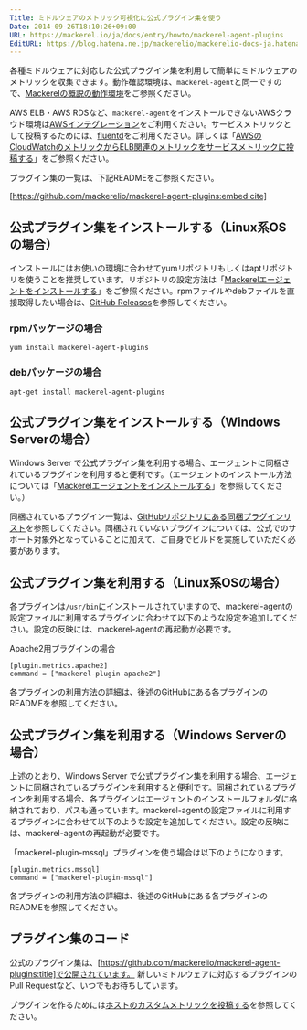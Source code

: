 ```yaml
---
Title: ミドルウェアのメトリック可視化に公式プラグイン集を使う
Date: 2014-09-26T18:10:26+09:00
URL: https://mackerel.io/ja/docs/entry/howto/mackerel-agent-plugins
EditURL: https://blog.hatena.ne.jp/mackerelio/mackerelio-docs-ja.hatenablog.mackerel.io/atom/entry/8454420450066401130
---
```


各種ミドルウェアに対応した公式プラグイン集を利用して簡単にミドルウェアのメトリックを収集できます。動作確認環境は、`mackerel-agent`と同一ですので、[Mackerelの概説の動作環境](https://mackerel.io/ja/docs/entry/overview#support-environments)をご参照ください。

AWS ELB・AWS RDSなど、`mackerel-agent`をインストールできないAWSクラウド環境は[AWSインテグレーション](https://mackerel.io/ja/docs/entry/integrations/aws)をご利用ください。サービスメトリックとして投稿するためには、[fluentd](http://www.fluentd.org/)をご利用ください。詳しくは「[AWSのCloudWatchのメトリックからELB関連のメトリックをサービスメトリックに投稿する](https://mackerel.io/ja/docs/entry/advanced/fluentd#example-elb)」をご参照ください。

プラグイン集の一覧は、下記READMEをご参照ください。

[https://github.com/mackerelio/mackerel-agent-plugins:embed:cite]

## 公式プラグイン集をインストールする（Linux系OSの場合）

インストールにはお使いの環境に合わせてyumリポジトリもしくはaptリポジトリを使うことを推奨しています。リポジトリの設定方法は「[Mackerelエージェントをインストールする][]」をご参照ください。rpmファイルやdebファイルを直接取得したい場合は、[GitHub Releases][]を参照してください。

[Mackerelエージェントをインストールする]: https://mackerel.io/my/instruction-agent
[GitHub Releases]: https://github.com/mackerelio/mackerel-agent-plugins/releases

### rpmパッケージの場合

```
yum install mackerel-agent-plugins
```

### debパッケージの場合

```
apt-get install mackerel-agent-plugins
```

## 公式プラグイン集をインストールする（Windows Serverの場合）

Windows Server で公式プラグイン集を利用する場合、エージェントに同梱されているプラグインを利用すると便利です。（エージェントのインストール方法については「[Mackerelエージェントをインストールする][]」を参照してください。）

同梱されているプラグイン一覧は、[GitHubリポジトリにある同梱プラグインリスト][]を参照してください。同梱されていないプラグインについては、公式でのサポート対象外となっていることに加えて、ご自身でビルドを実施していただく必要があります。

[Mackerelエージェントをインストールする]: https://mackerel.io/my/instruction-agent
[GitHubリポジトリにある同梱プラグインリスト]: https://github.com/mackerelio/mackerel-agent/blob/master/wix/pluginlist.txt

## 公式プラグイン集を利用する（Linux系OSの場合）

各プラグインは`/usr/bin`にインストールされていますので、mackerel-agentの設定ファイルに利用するプラグインに合わせて以下のような設定を追加してください。設定の反映には、mackerel-agentの再起動が必要です。

Apache2用プラグインの場合
```
[plugin.metrics.apache2]
command = ["mackerel-plugin-apache2"]
```

各プラグインの利用方法の詳細は、後述のGitHubにある各プラグインのREADMEを参照してください。

## 公式プラグイン集を利用する（Windows Serverの場合）

上述のとおり、Windows Server で公式プラグイン集を利用する場合、エージェントに同梱されているプラグインを利用すると便利です。同梱されているプラグインを利用する場合、各プラグインはエージェントのインストールフォルダに格納されており、パスも通っています。mackerel-agentの設定ファイルに利用するプラグインに合わせて以下のような設定を追加してください。設定の反映には、mackerel-agentの再起動が必要です。

「mackerel-plugin-mssql」プラグインを使う場合は以下のようになります。

```
[plugin.metrics.mssql]
command = ["mackerel-plugin-mssql"]
```

各プラグインの利用方法の詳細は、後述のGitHubにある各プラグインのREADMEを参照してください。


## プラグイン集のコード
公式のプラグイン集は、[https://github.com/mackerelio/mackerel-agent-plugins:title]で公開されています。
新しいミドルウェアに対応するプラグインのPull Requestなど、いつでもお待ちしています。

プラグインを作るためには[ホストのカスタムメトリックを投稿する](https://mackerel.io/ja/docs/entry/advanced/custom-metrics)を参照してください。
